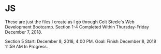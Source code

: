# JS
These are just the files I create as I go through Colt Steele's Web Development Bootcamp.
Section 1-4
Completed Within Thursday-Friday December 7, 2018.

Section 5
Start: December 8, 2018, 4:00 PM.
Goal: Finish December 8, 2018 11:59 AM
In Progress.
